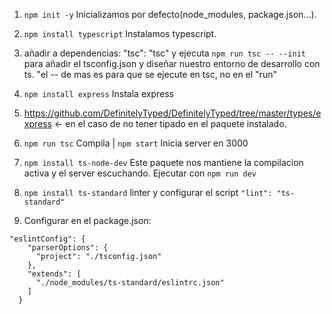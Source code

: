 1. `npm init -y` Inicializamos por defecto(node_modules, package.json...).

1. `npm install typescript` Instalamos typescript.

1. añadir a dependencias: "tsc": "tsc" y ejecuta `npm run tsc -- --init` para añadir el tsconfig.json y diseñar nuestro entorno de desarrollo con ts. "el -- de mas es para que se ejecute en tsc, no en el "run"

1. `npm install express` Instala express

1. https://github.com/DefinitelyTyped/DefinitelyTyped/tree/master/types/express <- en el caso de no tener tipado en el paquete instalado.

1. `npm run tsc` Compila | `npm start` Inicia server en 3000

1. `npm install ts-node-dev` Este paquete nos mantiene la compilacion activa y el server escuchando. Ejecutar con `npm run dev`

1. `npm install ts-standard` linter y configurar el script `"lint": "ts-standard"`

1. Configurar en el package.json: 
```
"eslintConfig": {
    "parserOptions": {
      "project": "./tsconfig.json"
    },
    "extends": [
      "./node_modules/ts-standard/eslintrc.json"
    ]
  }
  ```